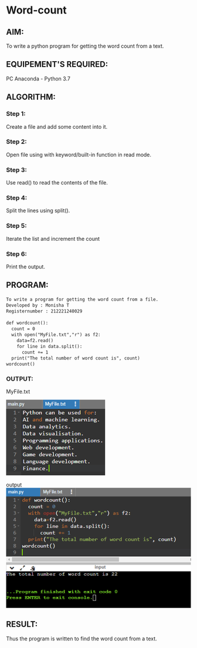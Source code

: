 # Word-count
## AIM:
To write a python program for getting the word count from a text.
## EQUIPEMENT'S REQUIRED: 
PC
Anaconda - Python 3.7
## ALGORITHM: 

### Step 1:
Create a file and add some content into it.

### Step 2: 
Open file using with keyword/built-in function in read mode.

### Step 3: 
Use read() to read the contents of the file.

### Step 4:  
Split the lines using split().

### Step 5: 
Iterate the list and increment the count

### Step 6:
Print the output. 

## PROGRAM:
```
To write a program for getting the word count from a file.
Developed by : Monisha T
Registernumber : 212221240029

def wordcount():
  count = 0
  with open("MyFile.txt","r") as f2:
    data=f2.read()
    for line in data.split():
      count += 1
  print("The total number of word count is", count)
wordcount()
```

### OUTPUT:
MyFile.txt

![output](./output1.png)

output
![output](./output2.png)



## RESULT:
Thus the program is written to find the word count from a text.
